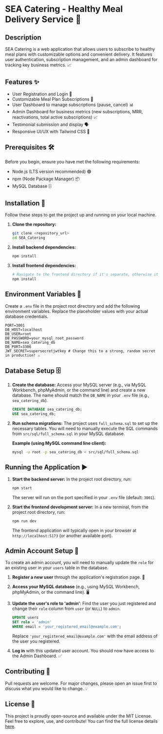 # SEA Catering - Healthy Meal Delivery Service 🥗

## Description
SEA Catering is a web application that allows users to subscribe to healthy meal plans with customizable options and convenient delivery. It features user authentication, subscription management, and an admin dashboard for tracking key business metrics. 📈

## Features ✨
- User Registration and Login 🔐
- Customizable Meal Plan Subscriptions 🍎
- User Dashboard to manage subscriptions (pause, cancel) 📊
- Admin Dashboard for business metrics (new subscriptions, MRR, reactivations, total active subscriptions) 📈
- Testimonial submission and display 🗣️
- Responsive UI/UX with Tailwind CSS 🎨

## Prerequisites 🛠️
Before you begin, ensure you have met the following requirements:
* Node.js (LTS version recommended) 🟢
* npm (Node Package Manager) 📦
* MySQL Database 🗄️

## Installation 🚀
Follow these steps to get the project up and running on your local machine.

1.  **Clone the repository:**
    ```bash
    git clone <repository_url>
    cd SEA_Catering
    ```

2.  **Install backend dependencies:**
    ```bash
    npm install
    ```

3.  **Install frontend dependencies:**
    ```bash
    # Navigate to the frontend directory if it's separate, otherwise it's in the root
    npm install
    ```

## Environment Variables 🔑
Create a `.env` file in the project root directory and add the following environment variables. Replace the placeholder values with your actual database credentials.

```
PORT=3001
DB_HOST=localhost
DB_USER=root
DB_PASSWORD=your_mysql_root_password
DB_NAME=sea_catering_db
DB_PORT=3306
JWT_SECRET=supersecretjwtkey # Change this to a strong, random secret in production! ⚠️
```

## Database Setup 🗄️

1.  **Create the database:**
    Access your MySQL server (e.g., via MySQL Workbench, phpMyAdmin, or the command line) and create a new database. The name should match the `DB_NAME` in your `.env` file (e.g., `sea_catering_db`).

    ```sql
    CREATE DATABASE sea_catering_db;
    USE sea_catering_db;
    ```

2.  **Run schema migrations:**
    The project uses `full_schema.sql` to set up the necessary tables. You will need to manually execute the SQL commands from `src/sql/full_schema.sql` in your MySQL database.

    **Example (using MySQL command line client):**
    ```bash
    mysql -u root -p sea_catering_db < src/sql/full_schema.sql
    ```

## Running the Application ▶️

1.  **Start the backend server:**
    In the project root directory, run:
    ```bash
    npm start
    ```
    The server will run on the port specified in your `.env` file (default: `3001`).

2.  **Start the frontend development server:**
    In a new terminal, from the project root directory, run:
    ```bash
    npm run dev
    ```
    The frontend application will typically open in your browser at `http://localhost:5173` (or another available port).

## Admin Account Setup 👑
To create an admin account, you will need to manually update the `role` for an existing user in your `users` table in the database.

1.  **Register a new user** through the application's registration page. 📝

2.  **Access your MySQL database** (e.g., using MySQL Workbench, phpMyAdmin, or the command line). 🖥️

3.  **Update the user's role to 'admin'**: Find the user you just registered and change their `role` column from `user` (or `NULL`) to `admin`.

    ```sql
    UPDATE users
    SET role = 'admin'
    WHERE email = 'your_registered_email@example.com';
    ```
    Replace `'your_registered_email@example.com'` with the email address of the user you registered.

4.  **Log in** with this updated user account. You should now have access to the Admin Dashboard. ✅

## Contributing 🤝
Pull requests are welcome. For major changes, please open an issue first to discuss what you would like to change. 💡

## License 📄
This project is proudly open-source and available under the MIT License. Feel free to explore, use, and contribute! You can find the full license details [here](https://choosealicense.com/licenses/mit/).
